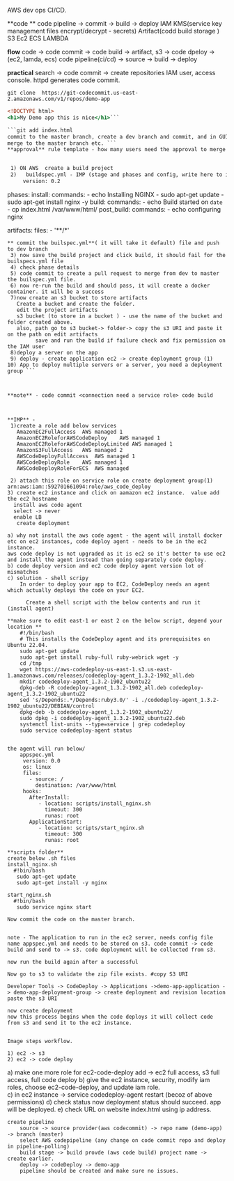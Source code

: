 AWS dev ops CI/CD.

**code **
    code pipeline -> commit -> build -> deploy 
    IAM KMS(service key management files encrypt/decrypt - secrets)
    Artifact(codd build storage ) S3 
    Ec2 ECS LAMBDA


**flow**
code -> code commit -> code build -> artifact, s3 -> code dpeloy -> (ec2, lamda, ecs)
code pipeline(ci/cd) -> source -> build -> deploy 

**practical**
 search -> code commit -> create repositories 
 IAM user, access console. httpd generates code commit.


```git clone  https://git-codecommit.us-east-2.amazonaws.com/v1/repos/demo-app```
```index.html 
<!DOCTYPE html>
<h1>My Demo app this is nice</h1>```

```git add index.html 
commit to the master branch, create a dev branch and commit, and in GUI create a pull request to 
merge to the master branch etc. ```
**approval** rule template - how many users need the approval to merge to the master


 1) ON AWS  create a build project 
 2)   buildspec.yml - IMP (stage and phases and config, write here to install etc.)
     version: 0.2
```
phases:
 install:
  commands:
    - echo Installing NGINX
    - sudo apt-get update
    - sudo apt-get install nginx -y
 build:
  commands:
    - echo Build started on `date`
    - cp index.html /var/www/html/
 post_build:
  commands:
    - echo configuring nginx

artifacts:
  files:
    - '**/*'
```
** commit the builspec.yml**( it will take it default) file and push to dev branch 
 3) now save the build project and click build, it should fail for the builspecs.yml file
 4) check phase details
 5) code commit to create a pull request to merge from dev to master the builspec.yml file.
 6) now re-run the build and should pass, it will create a docker container. it will be a success
 7)now create an s3 bucket to store artifacts
   Create a bucket and create the folder.
   edit the project artifacts
   s3 bucket (to store in a bucket ) - use the name of the bucket and folder created above.
   also, path go to s3 bucket-> folder-> copy the s3 URI and paste it on the path on edit artifacts
         save and run the build if failure check and fix permission on the IAM user
 8)deploy a server on the app  
 9) deploy - create application ec2 -> create deployment group (1)
10) App to deploy multiple servers or a server, you need a deployment group ```



**note** - code commit <connection need a service role> code build



**IMP** -
 1)create a role add below services
   AmazonEC2FullAccess	AWS managed	1
   AmazonEC2RoleforAWSCodeDeploy	AWS managed	1
   AmazonEC2RoleforAWSCodeDeployLimited	AWS managed	1
   AmazonS3FullAccess	AWS managed	2
   AWSCodeDeployFullAccess	AWS managed	1
   AWSCodeDeployRole	AWS managed	1
   AWSCodeDeployRoleForECS	AWS managed

 2) attach this role on service role on create deployment group(1) arn:aws:iam::592701661094:role/aws_code_deploy  
3) create ec2 instance and click on aamazon ec2 instance.  value add the ec2 hostname
  install aws code agent
  select -> never
  enable LB
   create deployment

a) why not install the aws code agent - the agent will install docker etc on ec2 instances, code deploy agent - needs to be in the ec2 instance. 
aws code deploy is not upgraded as it is ec2 so it's better to use ec2 and install the agent instead than going separately code deploy. 
b) code deploy version and ec2 code deploy agent version lot of mismatches
c) solution - shell scripy 
    In order to deploy your app to EC2, CodeDeploy needs an agent which actually deploys the code on your EC2.

      Create a shell script with the below contents and run it (install agent)

**make sure to edit east-1 or east 2 on the below script, depend your location **
    #!/bin/bash 
    # This installs the CodeDeploy agent and its prerequisites on Ubuntu 22.04.  
    sudo apt-get update 
    sudo apt-get install ruby-full ruby-webrick wget -y 
    cd /tmp 
    wget https://aws-codedeploy-us-east-1.s3.us-east-1.amazonaws.com/releases/codedeploy-agent_1.3.2-1902_all.deb 
    mkdir codedeploy-agent_1.3.2-1902_ubuntu22 
    dpkg-deb -R codedeploy-agent_1.3.2-1902_all.deb codedeploy-agent_1.3.2-1902_ubuntu22 
    sed 's/Depends:.*/Depends:ruby3.0/' -i ./codedeploy-agent_1.3.2-1902_ubuntu22/DEBIAN/control 
    dpkg-deb -b codedeploy-agent_1.3.2-1902_ubuntu22/ 
    sudo dpkg -i codedeploy-agent_1.3.2-1902_ubuntu22.deb 
    systemctl list-units --type=service | grep codedeploy 
    sudo service codedeploy-agent status


the agent will run below/ 
    appspec.yml
     version: 0.0
     os: linux
     files:
       - source: /
         destination: /var/www/html
     hooks:
       AfterInstall:
          - location: scripts/install_nginx.sh
            timeout: 300
            runas: root
       ApplicationStart:
          - location: scripts/start_nginx.sh
            timeout: 300
            runas: root 

**scripts folder**
create below .sh files 
install_nginx.sh
  #!bin/bash
   sudo apt-get update
   sudo apt-get install -y nginx

start_nginx.sh
  #!bin/bash
   sudo service nginx start

Now commit the code on the master branch. 


note - The application to run in the ec2 server, needs config file name appspec.yml and needs to be stored on s3. code commit -> code build and send to -> s3. code deployment will be collected from s3. 

now run the build again after a successful

Now go to s3 to validate the zip file exists. #copy S3 URI

Developer Tools -> CodeDeploy -> Applications ->demo-app-application -> demo-app-deployment-group -> create deployment and revision location paste the s3 URI

now create deployment  
now this process begins when the code deploys it will collect code from s3 and send it to the ec2 instance.


Image steps workflow. 

1) ec2 -> s3 
2) ec2 -> code deploy
```
  a) make one more role for ec2-code-deploy add -> ec2 full access, s3 full access, full code deploy
  b) give the ec2 instance, security, modify iam roles, choose ec2-code-deploy, and update iam role.  
  c) in ec2 instance -> service codedeploy-agent restart (becoz of above permissions)
  d) check status now deployment status should succeed.  app will be deployed. 
  e) check URL on website index.html using ip address.
```
create pipeline
    source -> source provider(aws codecommit) -> repo name (demo-app) -> branch (master)
    select AWS codepipeline (any change on code commit repo and deploy in pipeline-polling)
    build stage -> build provde (aws code build) project name -> create earlier. 
    deploy -> codeDeploy -> demo-app 
    pipeline should be created and make sure no issues.
